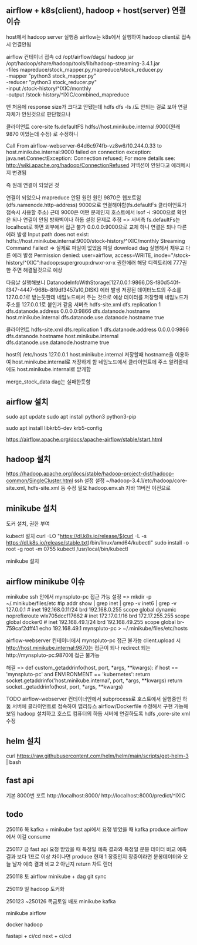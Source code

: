 ## airflow + k8s(client), hadoop + host(server) 연결 이슈

host에서 hadoop server 실행중
airflow는 k8s에서 실행하여 hadoop client로 접속시 연결안됨

airflow 컨테이너 접속
cd /opt/airflow/dags/
hadoop jar /opt/hadoop/share/hadoop/tools/lib/hadoop-streaming-3.4.1.jar \
 -files mapreduce/stock_mapper.py,mapreduce/stock_reducer.py \
 -mapper "python3 stock_mapper.py" \
 -reducer "python3 stock_reducer.py" \
-input /stock-history/^IXIC/monthly \
 -output /stock-history/^IXIC/combined_mapreduce

맨 처음에 response size가 크다고 안됐는데
hdfs dfs -ls /도 안되는 걸로 보아 연결 자체가 안된것으로 판단했으나

클라이언트 core-site
<property>
<name>fs.defaultFS</name>
<value>hdfs://host.minikube.internal:9000(원래 9870 이었는데 수정)</value>
</property>로 수정하니

Call From airflow-webserver-64d6c974fb-vz8w6/10.244.0.33 to host.minikube.internal:9000 failed on connection exception: java.net.ConnectException: Connection refused; For more details see: http://wiki.apache.org/hadoop/ConnectionRefused
커넥션이 안된다고 에러메시지 변경됨

즉 원래 연결이 되었던 것

연결이 되었으나 mapreduce 안된 원인 원인
9870은 웹포트임(dfs.namenode.http-address)
9000으로 연결해야함(fs.defaultFs 클라이언트가 접속시 사용할 주소)
근데 9000은 어떤 문제인지 호스트에서 lsof -i :9000으로 확인은 되나 연결이 안됨 방화벽이나 하둡 설정 문제로 추정
=>
서버측 fs.defaultFs는 localhost로 하면 외부에서 접근 불가 0.0.0.0:9000으로 교체 하니 연결은 되나 다른 에러 발생
Input path does not exist: hdfs://host.minikube.internal:9000/stock-history/^IXIC/monthly
Streaming Command Failed!
=> 실제로 파일이 없었음 파일 download dag 실행해서 채우고 다른 에러 발생 Permission denied: user=airflow, access=WRITE, inode="/stock-history/^IXIC":hadoop:supergroup:drwxr-xr-x
권한에러 해당 디렉토리에 777권한 주면 해결될것으로 예상

다음날 실행해보니
DatanodeInfoWithStorage[127.0.0.1:9866,DS-f80d540f-f347-4447-968b-8f9df3457a10,DISK] 에러 발생
저장된 데이터노드의 주소를 127.0.0.1로 받는듯한데 네임노드에서 주는 것으로 예상
데이터를 저장할때 네임노드가 주소를 127.0.0.1로 붙인거 같음
서버측 hdfs-site.xml
<configuration>
<property>
<name>dfs.replication</name>
<value>1</value>
</property>
<property>
<name>dfs.datanode.address</name>
<value>0.0.0.0:9866</value>
</property>
<property>
<name>dfs.datanode.hostname</name>
<value>host.minikube.internal</value>
</property>
<property>
<name>dfs.datanode.use.datanode.hostname</name>
<value>true</value>
</property>
</configuration>

클라이언트 hdfs-site.xml
<configuration>
<property>
<name>dfs.replication</name>
<value>1</value>
</property>
<property>
<name>dfs.datanode.address</name>
<value>0.0.0.0:9866</value>
</property>
<property>
<name>dfs.datanode.hostname</name>
<value>host.minikube.internal</value>
</property>
<property>
<name>dfs.datanode.use.datanode.hostname</name>
<value>true</value>
</property>
</configuration>

host의 /etc/hosts
127.0.0.1 host.minikube.internal
저장할때 hostname을 이용하여 host.minikube.internal로 저장하게 함
네임노드에서 클라이언트에 주소 알려줄때에도 host.minikube.internal로 받게함

merge_stock_data dag는 실패한듯함

## airflow 설치

sudo apt update
sudo apt install python3 python3-pip

sudo apt install libkrb5-dev krb5-config

https://airflow.apache.org/docs/apache-airflow/stable/start.html

## hadoop 설치

https://hadoop.apache.org/docs/stable/hadoop-project-dist/hadoop-common/SingleCluster.html
ssh 설정
설정 ~/hadoop-3.4.1/etc/hadoop/core-site.xml, hdfs-site.xml 등 수정 필요
hadoop.env.sh 자바 11버전 이전으로

## minikube 설치

도커 설치, 권한 부여

kubectl 설치
curl -LO "https://dl.k8s.io/release/$(curl -L -s https://dl.k8s.io/release/stable.txt)/bin/linux/amd64/kubectl"
sudo install -o root -g root -m 0755 kubectl /usr/local/bin/kubectl

minikube 설치

## airflow minikube 이슈

minikube ssh 안에서 mynspluto-pc 접근 가능
설정 =>
mkdir -p ~/.minikube/files/etc
#ip addr show | grep inet | grep -v inet6 | grep -v 127.0.0.1 # inet 192.168.0.11/24 brd 192.168.0.255 scope global dynamic noprefixroute wlx705dccf17662 # inet 172.17.0.1/16 brd 172.17.255.255 scope global docker0 # inet 192.168.49.1/24 brd 192.168.49.255 scope global br-759caf2dff41
echo 192.168.49.1 mynspluto-pc > ~/.minikube/files/etc/hosts

airflow-webserver 컨테이너에서 mynspluto-pc 접근 불가능
client.upload 시 http://host.minikube.internal:9870는 접근이 되나
redirect 되는 http://mynspluto-pc:9870에 접근 불가능

해결 =>
def custom_getaddrinfo(host, port, *args, \*\*kwargs):
if host == 'mynspluto-pc' and ENVIRONMENT == 'kubernetes':
return socket.getaddrinfo('host.minikube.internal', port, *args, **kwargs)
return socket.\_getaddrinfo(host, port, \*args, **kwargs)

TODO
airflow-webserver 컨테이너안에서 subprocess로 호스트에서 실행중인 하둡 서버에 클라이언트로 접속하여
맵리듀스
airflow/Dockerfile 수정해서 구현 가능해보임
hadoop 설치하고
호스트 컴퓨터의 하둡 서버에 연결하도록 hdfs ,core-site xml 수정

## helm 설치

curl https://raw.githubusercontent.com/helm/helm/main/scripts/get-helm-3 | bash

## fast api

기본 8000번 포트
http://localhost:8000/
http://localhost:8000/predict/^IXIC

## todo

250116 목
kafka + minikube
fast api에서 요청 받았을 때 kafka produce
airflow에서 이걸 consume

250117 금
fast api 요청 받았을 때 특정일 예측 결과와
특정일 분봉 데이터 비교
예측 결과 보다 1프로 이상 차이나면 produce
현재
1 장중인지
장중이라면 분봉데이터와 오늘 날자 예측 결과 비교
2 아닌지
return
차트 렌더

250118 토
airflow minikube + dag git sync

250119 일
hadoop 도커화

250123 ~250126 목금토일
배포
minikube
kafka

minikube
airflow

docker
hadoop

fastapi + ci/cd
next + ci/cd
